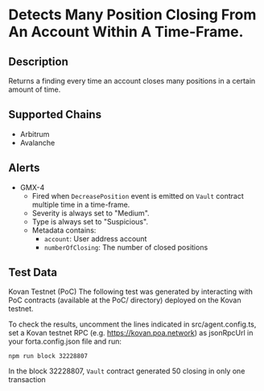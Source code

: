 # Detects Many Position Closing From An Account Within A Time-Frame.

## Description

Returns a finding every time an account closes many positions in a certain amount of time.

## Supported Chains

- Arbitrum
- Avalanche

## Alerts

- GMX-4
  - Fired when `DecreasePosition` event is emitted on `Vault` contract multiple time in a time-frame.
  - Severity is always set to "Medium".
  - Type is always set to "Suspicious".
  - Metadata contains:
    - `account`: User address account
    - `numberOfClosing`: The number of closed positions

## Test Data

Kovan Testnet (PoC)
The following test was generated by interacting with PoC contracts (available at the PoC/ directory) deployed on the Kovan testnet.

To check the results, uncomment the lines indicated in src/agent.config.ts, set a Kovan testnet RPC (e.g. https://kovan.poa.network) as jsonRpcUrl in your forta.config.json file and run:

```
npm run block 32228807
```

In the block 32228807, `Vault` contract generated 50 closing in only one transaction
